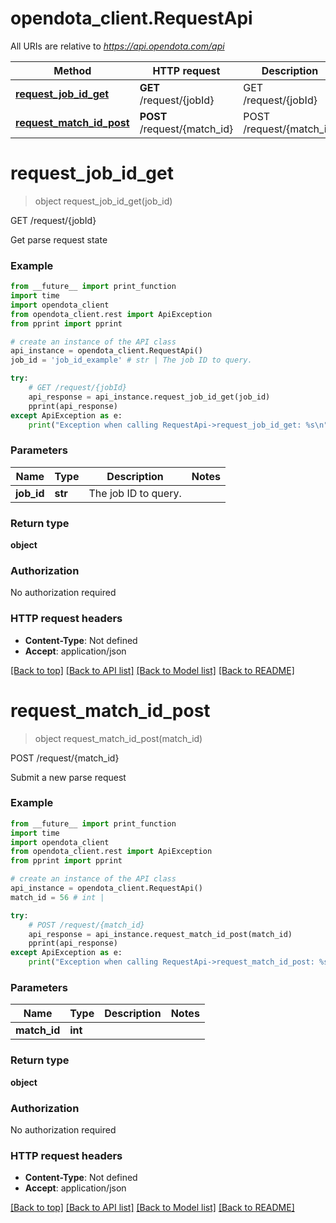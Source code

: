 # opendota_client.RequestApi

All URIs are relative to *https://api.opendota.com/api*

Method | HTTP request | Description
------------- | ------------- | -------------
[**request_job_id_get**](RequestApi.md#request_job_id_get) | **GET** /request/{jobId} | GET /request/{jobId}
[**request_match_id_post**](RequestApi.md#request_match_id_post) | **POST** /request/{match_id} | POST /request/{match_id}


# **request_job_id_get**
> object request_job_id_get(job_id)

GET /request/{jobId}

Get parse request state

### Example
```python
from __future__ import print_function
import time
import opendota_client
from opendota_client.rest import ApiException
from pprint import pprint

# create an instance of the API class
api_instance = opendota_client.RequestApi()
job_id = 'job_id_example' # str | The job ID to query.

try:
    # GET /request/{jobId}
    api_response = api_instance.request_job_id_get(job_id)
    pprint(api_response)
except ApiException as e:
    print("Exception when calling RequestApi->request_job_id_get: %s\n" % e)
```

### Parameters

Name | Type | Description  | Notes
------------- | ------------- | ------------- | -------------
 **job_id** | **str**| The job ID to query. | 

### Return type

**object**

### Authorization

No authorization required

### HTTP request headers

 - **Content-Type**: Not defined
 - **Accept**: application/json

[[Back to top]](#) [[Back to API list]](../README.md#documentation-for-api-endpoints) [[Back to Model list]](../README.md#documentation-for-models) [[Back to README]](../README.md)

# **request_match_id_post**
> object request_match_id_post(match_id)

POST /request/{match_id}

Submit a new parse request

### Example
```python
from __future__ import print_function
import time
import opendota_client
from opendota_client.rest import ApiException
from pprint import pprint

# create an instance of the API class
api_instance = opendota_client.RequestApi()
match_id = 56 # int | 

try:
    # POST /request/{match_id}
    api_response = api_instance.request_match_id_post(match_id)
    pprint(api_response)
except ApiException as e:
    print("Exception when calling RequestApi->request_match_id_post: %s\n" % e)
```

### Parameters

Name | Type | Description  | Notes
------------- | ------------- | ------------- | -------------
 **match_id** | **int**|  | 

### Return type

**object**

### Authorization

No authorization required

### HTTP request headers

 - **Content-Type**: Not defined
 - **Accept**: application/json

[[Back to top]](#) [[Back to API list]](../README.md#documentation-for-api-endpoints) [[Back to Model list]](../README.md#documentation-for-models) [[Back to README]](../README.md)

